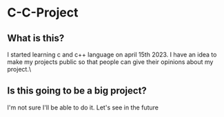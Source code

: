 # C-C-Project

## What is this?
I started learning c and c++ language on april 15th 2023. I have an idea to make my projects public so that people can give their opinions about my project.\

## Is this going to be a big project?

I'm not sure I'll be able to do it. Let's see in the future
